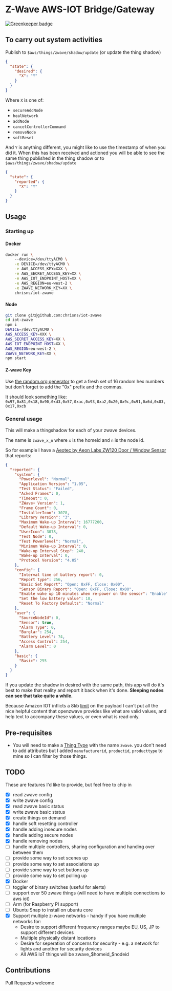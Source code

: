 # Z-Wave AWS-IOT Bridge/Gateway

[![Greenkeeper badge](https://badges.greenkeeper.io/chrisns/iot-zwave.svg)](https://greenkeeper.io/)

## To carry out system activities
Publish to `$aws/things/zwave/shadow/update` (or update the thing shadow)
```json
{
  "state": {
    "desired": {
      "X": "Y"
    }  
  }
}
```
Where `X` is one of:
- `secureAddNode`
- `healNetwork`
- `addNode`
- `cancelControllerCommand`
- `removeNode`
- `softReset`

And `Y` is anything different, you might like to use the timestamp of when you did it.
When this has been received and actioned you will be able to see the same thing published in the thing shadow or to `$aws/things/zwave/shadow/update`

```json
{
  "state": {
    "reported": {
      "X": "Y"
    }  
  }
}
```

## Usage
### Starting up
#### Docker
```bash
docker run \ 
    --device=/dev/ttyACM0 \
    -e DEVICE=/dev/ttyACM0 \
    -e AWS_ACCESS_KEY=XXX \
    -e AWS_SECRET_ACCESS_KEY=XX \
    -e AWS_IOT_ENDPOINT_HOST=XX \
    -e AWS_REGION=eu-west-2 \
    -e ZWAVE_NETWORK_KEY=XX \
    chrisns/iot-zwave
```

#### Node
```bash
git clone git@github.com:chrisns/iot-zwave
cd iot-zwave
npm i
DEVICE=/dev/ttyACM0 \
AWS_ACCESS_KEY=XXX \
AWS_SECRET_ACCESS_KEY=XX \
AWS_IOT_ENDPOINT_HOST=XX \
AWS_REGION=eu-west-2 \
ZWAVE_NETWORK_KEY=XX \
npm start
```

#### Z-wave Key
Use [the random.org generator](https://www.random.org/cgi-bin/randbyte?nbytes=16&format=h) to get a fresh set of 16 random hex numbers but don't forget to add the "0x" prefix and the commas.

It should look something like: `0x97,0x81,0x18,0x90,0xd3,0x57,0xac,0x93,0xa2,0x20,0x9c,0x91,0x6d,0x83,0x17,0xcb`

### General usage
This will make a thingshadow for each of your zwave devices.

The name is `zwave_x_n` where `x` is the homeid and `n` is the node id.

So for example I have a [Aeotec by Aeon Labs ZW120 Door / Window Sensor](https://www.amazon.co.uk/gp/product/B01GK5D1PE/ref=as_li_tl?ie=UTF8&camp=1634&creative=6738&creativeASIN=B01GK5D1PE&linkCode=as2&tag=chrisns-21&linkId=d1e5c073ed1c29cffa1fe8c3e25c5b09) that reports:

```json
{
  "reported": {
    "system": {
      "Powerlevel": "Normal",
      "Application Version": "1.05",
      "Test Status": "Failed",
      "Acked Frames": 0,
      "Timeout": 0,
      "ZWave+ Version": 1,
      "Frame Count": 0,
      "InstallerIcon": 3078,
      "Library Version": "3",
      "Maximum Wake-up Interval": 16777200,
      "Default Wake-up Interval": 0,
      "UserIcon": 3078,
      "Test Node": 0,
      "Test Powerlevel": "Normal",
      "Minimum Wake-up Interval": 0,
      "Wake-up Interval Step": 240,
      "Wake-up Interval": 0,
      "Protocol Version": "4.05"
    },
    "config": {
      "Interval time of battery report": 0,
      "Report type": 256,
      "Basic Set Report": "Open: 0xFF, Close: 0x00",
      "Sensor Binary Report": "Open: 0xFF, Close: 0x00",
      "Enable wake up 10 minutes when re-power on the sensor": "Enable",
      "Set the low battery value": 18,
      "Reset To Factory Defaults": "Normal"
    },
    "user": {
      "SourceNodeId": 0,
      "Sensor": true,
      "Alarm Type": 0,
      "Burglar": 254,
      "Battery Level": 74,
      "Access Control": 254,
      "Alarm Level": 0
    },
    "basic": {
      "Basic": 255
    }
  }
}
```
If you update the shadow in desired with the same path, this app will do it's best to make that reality and report it back when it's done. **Sleeping nodes can see that take quite a while.**

Because Amazon IOT inflicts a 8kb [limit](http://docs.amazonaws.cn/en_us/general/latest/gr/aws_service_limits.html#limits_iot) on the payload I can't put all the nice helpful content that openzwave provides like what are valid values, and help text to accompany these values, or even what is read only.

## Pre-requisites
- You will need to make a [Thing Type](http://docs.aws.amazon.com/iot/latest/developerguide/thing-types.html) with the name `zwave`. you don't need to add attributes but I added `manufacturerid`, `productid`, `producttype` to mine so I can filter by those things.

## TODO
These are features I'd like to provide, but feel free to chip in
- [x] read zwave config
- [x] write zwave config
- [x] read zwave basic status
- [x] write zwave basic status
- [x] create things on demand
- [x] handle soft resetting controller
- [x] handle adding insecure nodes
- [x] handle adding secure nodes
- [x] handle removing nodes
- [ ] handle multiple controllers, sharing configuration and handing over between them
- [ ] provide some way to set scenes up
- [ ] provide some way to set associations up
- [ ] provide some way to set buttons up
- [ ] provide some way to set polling up
- [x] Docker
- [ ] toggler of binary switches (useful for alerts)
- [ ] support over 50 zwave things (will need to have multiple connections to aws iot)
- [ ] Arm (for Raspberry PI support)
- [ ] Ubuntu Snap to install on ubuntu core
- [x] Support multiple z-wave networks - handy if you have multiple networks for:
    - Desire to support different frequency ranges maybe EU, US, JP to support different devices
    - Multiple physically distant locations
    - Desire for seperation of concerns for security - e.g. a network for lights and another for security devices
    - All AWS IoT things will be zwave_$homeid_$nodeid

## Contributions
Pull Requests welcome